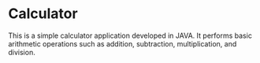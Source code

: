 # Calculator

This is a simple calculator application developed in JAVA. It performs basic arithmetic operations such as addition, subtraction, multiplication, and division.

